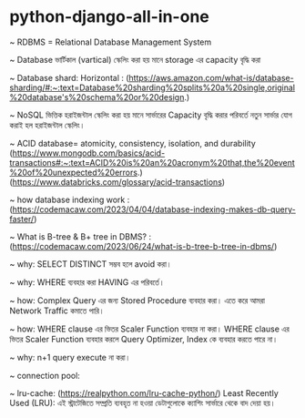 # python-django-all-in-one

~ RDBMS = Relational Database Management System

~ Database ভার্টিকাল (vartical) স্কেলিং করা হয় মানে storage এর capacity বৃদ্ধি করা

~ Database shard: Horizontal : (https://aws.amazon.com/what-is/database-sharding/#:~:text=Database%20sharding%20splits%20a%20single,original%20database's%20schema%20or%20design.)

~ NoSQL ভিত্তিক হরাইজন্টাল স্কেলিং করা হয় মানে সার্ভারের Capacity বৃদ্ধি করার পরিবর্তে নতুন সার্ভার যোগ করাই হল হরাইজন্টাল স্কেলিং।

~ ACID database= atomicity, consistency, isolation, and durability (https://www.mongodb.com/basics/acid-transactions#:~:text=ACID%20is%20an%20acronym%20that,the%20event%20of%20unexpected%20errors.) (https://www.databricks.com/glossary/acid-transactions)

~ how database indexing work : (https://codemacaw.com/2023/04/04/database-indexing-makes-db-query-faster/)

~ What is B-tree & B+ tree in DBMS? : (https://codemacaw.com/2023/06/24/what-is-b-tree-b-tree-in-dbms/)

~ why: SELECT DISTINCT সম্ভব হলে avoid করা।

~ why: WHERE ব্যবহার করা HAVING এর পরিবর্তে।

~ how: Complex Query এর জন্য Stored Procedure ব্যবহার করা। এতে করে আমরা Network Traffic কমাতে পারি।

~ how: WHERE clause এর ভিতর Scaler Function ব্যবহার না করা। WHERE clause এর ভিতর Scaler Function ব্যবহার করলে Query Optimizer, Index কে ব্যবহার করতে পারে না।

~ why: n+1 query execute না করা।

~ connection pool: 

~ lru-cache: (https://realpython.com/lru-cache-python/) Least Recently Used (LRU): এই স্ট্রাটেজিতে সম্প্রতি ব্যবহৃত না হওয়া ডেটাগুলোকে ক্যাশিং সার্ভারে থেকে বাদ দেয়া হয়।


